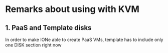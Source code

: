 # Remarks about using with KVM

## 1. PaaS and Template disks

In order to make IONe able to create PaaS VMs, template has to include only one DISK section right now